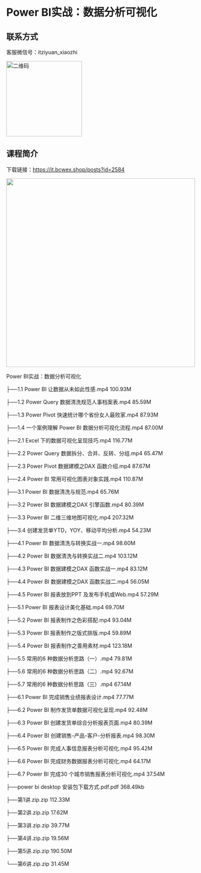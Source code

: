 # Power BI实战：数据分析可视化

## 联系方式

客服微信号：itziyuan_xiaozhi

<img src="https://ziyuanyun.oss-cn-guangzhou.aliyuncs.com/common/20240614073449/666b82192834a.jpg" width="200" height="200" alt="二维码">

## 课程简介

下载链接：https://it.bcwex.shop/posts?id=2584

<img src="https://ziyuanyun.oss-cn-guangzhou.aliyuncs.com/yun/20240515184122/664491523d2ba.jpg" width="500" alt="">

  Power BI实战：数据分析可视化

 

 ├──1.1 Power BI 让数据从未如此性感.mp4 100.93M

 ├──1.2 Power Query 数据清洗规范人事档案表.mp4 85.59M

 ├──1.3 Power Pivot 快速统计哪个省份女人最败家.mp4 87.93M

 ├──1.4 一个案例理解 Power BI 数据分析可视化流程.mp4 87.00M

 ├──2.1 Excel 下的数据可视化呈现技巧.mp4 116.77M

 ├──2.2 Power Query 数据拆分、合并、反转、分组.mp4 65.47M

 ├──2.3 Power Pivot 数据建模之DAX 函数介绍.mp4 87.67M

 ├──2.4 Power BI 常用可视化图表对象实践.mp4 110.87M

 ├──3.1 Power BI 数据清洗与规范.mp4 65.76M

 ├──3.2 Power BI 数据建模之DAX 引擎函数.mp4 80.39M

 ├──3.3 Power BI 二维三维地图可视化.mp4 207.32M

 ├──3.4 创建发货单YTD，YOY、移动平均分析.mp4 54.23M

 ├──4.1 Power BI 数据清洗与转换实战一.mp4 98.60M

 ├──4.2 Power BI 数据清洗与转换实战二.mp4 103.12M

 ├──4.3 Power BI 数据建模之DAX 函数实战一.mp4 83.12M

 ├──4.4 Power BI 数据建模之DAX 函数实战二.mp4 56.05M

 ├──4.5 Power BI 报表放到PPT 及发布手机或Web.mp4 57.29M

 ├──5.1 Power BI 报表设计美化基础.mp4 69.70M

 ├──5.2 Power BI 报表制作之色彩搭配.mp4 93.04M

 ├──5.3 Power BI 报表制作之版式排版.mp4 59.89M

 ├──5.4 Power BI 报表制作之善用素材.mp4 123.18M

 ├──5.5 常用的6 种数据分析思路（一）.mp4 79.81M

 ├──5.6 常用的6 种数据分析思路（二）.mp4 92.67M

 ├──5.7 常用的6 种数据分析思路（三）.mp4 67.14M

 ├──6.1 Power BI 完成销售业绩报表设计.mp4 77.77M

 ├──6.2 Power BI 制作发货单数据可视化呈现.mp4 92.48M

 ├──6.3 Power BI 创建发货单综合分析报表页面.mp4 80.39M

 ├──6.4 Power BI 创建销售-产品-客户-分析报表.mp4 98.30M

 ├──6.5 Power BI 完成人事信息报表分析可视化.mp4 95.42M

 ├──6.6 Power BI 完成财务数据报表分析可视化.mp4 64.17M

 ├──6.7 Power BI 完成30 个城市销售报表分析可视化.mp4 37.54M

 ├──power bi desktop 安装包下载方式.pdf.pdf 368.49kb

 ├──第1讲.zip.zip 112.33M

 ├──第2讲.zip.zip 17.62M

 ├──第3讲.zip.zip 39.77M

 ├──第4讲.zip.zip 19.56M

 ├──第5讲.zip.zip 190.50M

 └──第6讲.zip.zip 31.45M

  